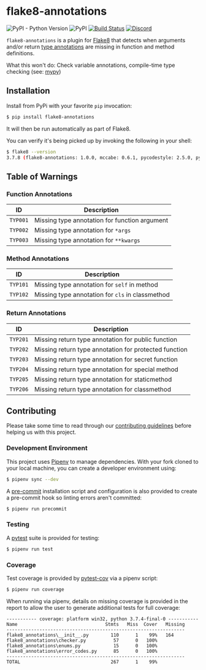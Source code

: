 # flake8-annotations
![PyPI - Python Version](https://img.shields.io/pypi/pyversions/flake8-annotations)
![PyPI](https://img.shields.io/pypi/v/flake8-annotations)
[![Build Status](https://dev.azure.com/python-discord/Python%20Discord/_apis/build/status/python-discord.flake8-annotations?branchName=master)](https://dev.azure.com/python-discord/Python%20Discord/_build/latest?definitionId=16&branchName=master)
[![Discord](https://discordapp.com/api/guilds/267624335836053506/embed.png)](https://discord.gg/2B963hn)


`flake8-annotations` is a plugin for [Flake8](http://flake8.pycqa.org/en/latest/) that detects when arguments and/or return [type annotations](https://www.python.org/dev/peps/pep-0484/) are missing in function and method definitions.

What this won't do: Check variable annotations, compile-time type checking (see: [mypy](http://mypy-lang.org/))

## Installation

Install from PyPi with your favorite `pip` invocation:

```bash
$ pip install flake8-annotations
```

It will then be run automatically as part of Flake8.

You can verify it's being picked up by invoking the following in your shell:

```bash
$ flake8 --version
3.7.8 (flake8-annotations: 1.0.0, mccabe: 0.6.1, pycodestyle: 2.5.0, pyflakes: 2.1.1) CPython 3.7.4 on Darwin
```

## Table of Warnings
### Function Annotations
| ID       | Description                                   |
|----------|-----------------------------------------------|
| `TYP001` | Missing type annotation for function argument |
| `TYP002` | Missing type annotation for `*args`           |
| `TYP003` | Missing type annotation for `**kwargs`        |

### Method Annotations
| ID       | Description                                        |
|----------|----------------------------------------------------|
| `TYP101` | Missing type annotation for `self` in method       |
| `TYP102` | Missing type annotation for `cls` in classmethod   |

### Return Annotations
| ID       | Description                                           |
|----------|-------------------------------------------------------|
| `TYP201` | Missing return type annotation for public function    |
| `TYP202` | Missing return type annotation for protected function |
| `TYP203` | Missing return type annotation for secret function    |
| `TYP204` | Missing return type annotation for special method     |
| `TYP205` | Missing return type annotation for staticmethod       |
| `TYP206` | Missing return type annotation for classmethod        |

## Contributing
Please take some time to read through our [contributing guidelines](CONTRIBUTING.md) before helping us with this project.

### Development Environment
This project uses [Pipenv](https://docs.pipenv.org/en/latest/) to manage dependencies. With your fork cloned to your local machine, you can create a developer environment using:

```bash
$ pipenv sync --dev
```

A [pre-commit](https://pre-commit.com) installation script and configuration is also provided to create a pre-commit hook so linting errors aren't committed:

```bash
$ pipenv run precommit
```

### Testing
A [pytest](https://docs.pytest.org/en/latest/) suite is provided for testing:

```bash
$ pipenv run test
```

### Coverage
Test coverage is provided by [pytest-cov](https://github.com/pytest-dev/pytest-cov) via a pipenv script:

```bash
$ pipenv run coverage
```

When running via pipenv, details on missing coverage is provided in the report to allow the user to generate additional tests for full coverage:

```
----------- coverage: platform win32, python 3.7.4-final-0 -----------
Name                                Stmts   Miss  Cover   Missing
-----------------------------------------------------------------
flake8_annotations\__init__.py        110      1    99%   164
flake8_annotations\checker.py          57      0   100%
flake8_annotations\enums.py            15      0   100%
flake8_annotations\error_codes.py      85      0   100%
-----------------------------------------------------------------
TOTAL                                 267      1    99%
```